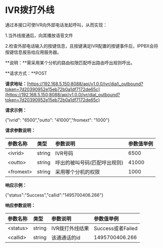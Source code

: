 # IVR拨打外线

通过本接口可使IVR向外部电话发起呼叫，从而实现：

1.当外线接通后，向其播放语音文件

2.检查外部电话输入的按键信息，且按键满足IVR配置的按键事件后，IPPBX会将按键信息报告给应用服务器。

**说明：**需采用某个分机的路由权限匹配呼出路由呼出规则呼出。

**请求方式：**POST

**请求地址：**[https://192.168.5.150:8088/api/v1.0.0/ivr/dial\_outbound?token=7d20390952e15eb72b0a1df7172de65c](https://192.168.5.150:8088/api/v1.0.0/ivr/dial_outbound?token=7d20390952e15eb72b0a1df7172de65c)

**请求示例：**

{"ivrid": "6500","outto": "41000","fromext": "1000"}

**请求参数说明：**

| 参数名称 | 类型 | 参数说明 | 参数值举例 |
| :--- | :--- | :--- | :--- |
| &lt;ivrid&gt; | string | IVR号码 | 6500 |
| &lt;outto&gt; | string | 呼出的被叫号码\(匹配呼出规则\) | 41000 |
| &lt;fromext&gt; | string | 采用哪个分机的权限 | 1000 |

**响应示例：**

{"status":"Success","callid":"1495700406.266"}

**响应参数说明：**

| 参数名称 | 类型 | 参数说明 | 参数值举例 |
| :--- | :--- | :--- | :--- |
| &lt;status&gt; | string | IVR拨打外线结果 | Success或者Failed |
| &lt;callid&gt; | string | 该通通话的id | 1495700406.266 |



